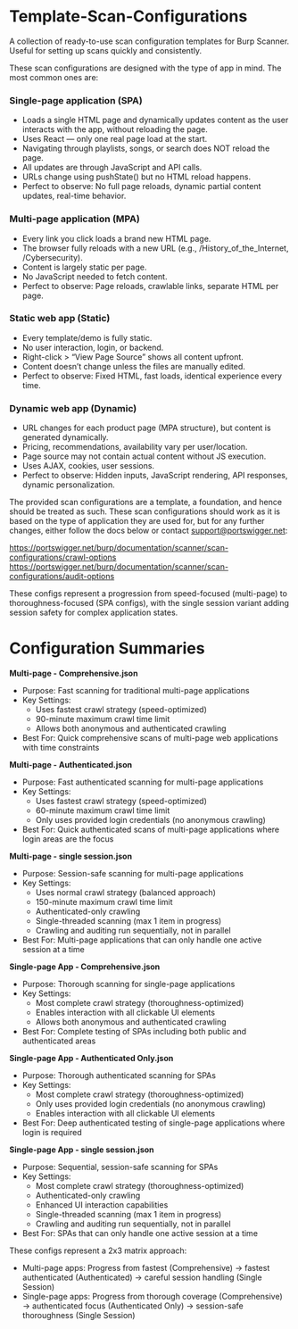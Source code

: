 # Template-Scan-Configurations
A collection of ready-to-use scan configuration templates for Burp Scanner. Useful for setting up scans quickly and consistently.

These scan configurations are designed with the type of app in mind. The most common ones are:

<h3>Single-page application (SPA)</h3>

- Loads a single HTML page and dynamically updates content as the user interacts with the app, without reloading the page.
- Uses React — only one real page load at the start.
- Navigating through playlists, songs, or search does NOT reload the page.
- All updates are through JavaScript and API calls.
- URLs change using pushState() but no HTML reload happens.
- Perfect to observe: No full page reloads, dynamic partial content updates, real-time behavior.

<h3>Multi-page application (MPA)</h3>

- Every link you click loads a brand new HTML page.
- The browser fully reloads with a new URL (e.g., /History_of_the_Internet, /Cybersecurity).
- Content is largely static per page.
- No JavaScript needed to fetch content.
- Perfect to observe: Page reloads, crawlable links, separate HTML per page.

<h3>Static web app (Static)</h3>

- Every template/demo is fully static.
- No user interaction, login, or backend.
- Right-click > “View Page Source” shows all content upfront.
- Content doesn’t change unless the files are manually edited.
- Perfect to observe: Fixed HTML, fast loads, identical experience every time.

<h3>Dynamic web app (Dynamic)</h3>

- URL changes for each product page (MPA structure), but content is generated dynamically.
- Pricing, recommendations, availability vary per user/location.
- Page source may not contain actual content without JS execution.
- Uses AJAX, cookies, user sessions. 
- Perfect to observe: Hidden inputs, JavaScript rendering, API responses, dynamic personalization.

The provided scan configurations are a template, a foundation, and hence should be treated as such. These scan configurations should work as it is based on the type of application they are used for, but for any further changes, either follow the docs below or contact support@portswigger.net:

https://portswigger.net/burp/documentation/scanner/scan-configurations/crawl-options
https://portswigger.net/burp/documentation/scanner/scan-configurations/audit-options

These configs represent a progression from speed-focused (multi-page) to thoroughness-focused (SPA configs), with the single session variant adding session safety for complex application states.

# Configuration Summaries

<b>Multi-page - Comprehensive.json</b>
  - Purpose: Fast scanning for traditional multi-page applications
  - Key Settings:
    - Uses fastest crawl strategy (speed-optimized)
    - 90-minute maximum crawl time limit
    - Allows both anonymous and authenticated crawling
  - Best For: Quick comprehensive scans of multi-page web applications with time constraints

<b>Multi-page - Authenticated.json</b>
  - Purpose: Fast authenticated scanning for multi-page applications
  - Key Settings:
    - Uses fastest crawl strategy (speed-optimized)
    - 60-minute maximum crawl time limit
    - Only uses provided login credentials (no anonymous crawling)
  - Best For: Quick authenticated scans of multi-page applications where login areas are the focus

<b>Multi-page - single session.json</b>
  - Purpose: Session-safe scanning for multi-page applications
  - Key Settings:
    - Uses normal crawl strategy (balanced approach)
    - 150-minute maximum crawl time limit
    - Authenticated-only crawling
    - Single-threaded scanning (max 1 item in progress)
    - Crawling and auditing run sequentially, not in parallel
  - Best For: Multi-page applications that can only handle one active session at a time

<b>Single-page App - Comprehensive.json</b>
  - Purpose: Thorough scanning for single-page applications
  - Key Settings:
    - Most complete crawl strategy (thoroughness-optimized)
    - Enables interaction with all clickable UI elements
    - Allows both anonymous and authenticated crawling
  - Best For: Complete testing of SPAs including both public and authenticated areas

<b>Single-page App - Authenticated Only.json</b>
  - Purpose: Thorough authenticated scanning for SPAs
  - Key Settings:
    - Most complete crawl strategy (thoroughness-optimized)
    - Only uses provided login credentials (no anonymous crawling)
    - Enables interaction with all clickable UI elements
  - Best For: Deep authenticated testing of single-page applications where login is required

<b>Single-page App - single session.json</b>
  - Purpose: Sequential, session-safe scanning for SPAs
  - Key Settings:
    - Most complete crawl strategy (thoroughness-optimized)
    - Authenticated-only crawling
    - Enhanced UI interaction capabilities
    - Single-threaded scanning (max 1 item in progress)
    - Crawling and auditing run sequentially, not in parallel
  - Best For: SPAs that can only handle one active session at a time

  These configs represent a 2x3 matrix approach:
  - Multi-page apps: Progress from fastest (Comprehensive) → fastest authenticated (Authenticated) → careful session handling (Single Session)
  - Single-page apps: Progress from thorough coverage (Comprehensive) → authenticated focus (Authenticated Only) → session-safe thoroughness (Single Session)
